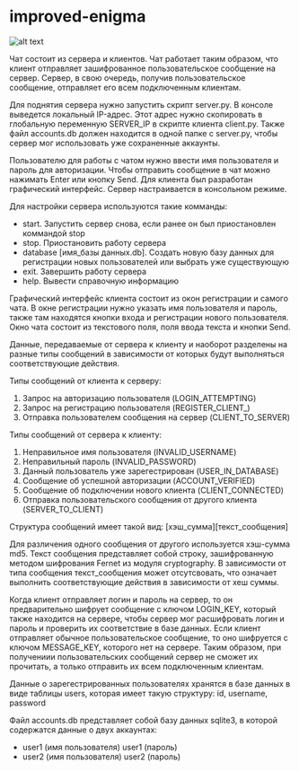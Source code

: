# improved-enigma

![alt text](https://github.com/necron7/improved-enigma/blob/master/chat_window.jpg)

Чат состоит из сервера и клиентов. Чат работает таким образом, что клиент отправляет зашифрованное пользовательское сообщение на сервер. Сервер, в свою очередь, получив пользовательское сообщение, отправляет его всем подключенным клиентам.

Для поднятия сервера нужно запустить скрипт server.py. В консоле выведется локальный IP-адрес. Этот адрес нужно скопировать в глобальную переменную SERVER_IP в скрипте клиента client.py. Также файл accounts.db должен находится в одной папке с server.py, чтобы сервер мог использовать уже сохраненные аккаунты. 

Пользователю для работы с чатом нужно ввести имя пользователя и пароль для авторизации. Чтобы отправить сообщение в чат можно нажимать Enter или кнопку Send. Для клиента был разработан графический интерфейс. Сервер настраивается в консольном режиме.

Для настройки сервера используются такие комманды:
- start. Запустить сервер снова, если ранее он был приостановлен коммандой stop
- stop. Приостановить работу сервера
- database [имя_базы данных.db]. Создать новую базу данных для регистрации новых пользователей или выбрать уже существующую
- exit. Завершить работу сервера
- help. Вывести справочную информацию

Графический интерфейс клиента состоит из окон регистрации и самого чата. В окне регистрации нужно указать имя пользователя и пароль, также там находятся кнопки входа и регистрации нового пользователя. Окно чата состоит из текстового поля, поля ввода текста и кнопки Send.

Данные, передаваемые от сервера к клиенту и наоборот разделены на разные типы сообщений в зависимости от которых будут выполняться соответствующие действия.

Типы сообщений от клиента к серверу:
1. Запрос на авторизацию пользователя (LOGIN_ATTEMPTING)
2. Запрос на регистрацию пользователя (REGISTER_CLIENT_)
3. Отправка пользователем сообщения на сервер (CLIENT_TO_SERVER)

Типы сообщений от сервера к клиенту:
1. Неправильное имя пользователя (INVALID_USERNAME)
2. Неправильный пароль (INVALID_PASSWORD)
3. Данный пользователь уже зарегестрирован (USER_IN_DATABASE)
4. Сообщение об успешной авторизации (ACCOUNT_VERIFIED)
5. Сообщение об подключении нового клиента (CLIENT_CONNECTED)
6. Отправка пользовательского сообщения от другого клиента (SERVER_TO_CLIENT)

Структура сообщений имеет такой вид:
[хэш_сумма][текст_сообщения]

Для различения одного сообщения от другого используется хэш-сумма md5. Текст сообщения представляет собой строку, зашифрованную методом шифрования Fernet из модуля cryptography. В зависимости от типа сообщения текст_сообщения может отсутсвовать, что означает выполнить соответствующие действия в зависимости от хеш суммы.

Когда клиент отправляет логин и пароль на сервер, то он предварительно шифрует сообщение с ключом LOGIN_KEY, который также находится на сервере, чтобы сервер мог расшифровать логин и пароль и проверить их соответствие в базе данных. Если клиент отправляет обычное пользовательское сообщение, то оно шифруется с ключом MESSAGE_KEY, которого нет на сервере. Таким образом, при получениии пользовательских сообщений сервер не сможет их прочитать, а только отправить их всем подключенным клиентам.

Данные о зарегестрированных пользователях хранятся в базе данных в виде таблицы users, которая имеет такую структуру:
id, username, password

Файл accounts.db представляет собой базу данных sqlite3, в которой содержатся данные о двух аккаунтах:
- user1 (имя пользователя) user1 (пароль)
- user2 (имя пользователя) user2 (пароль)


